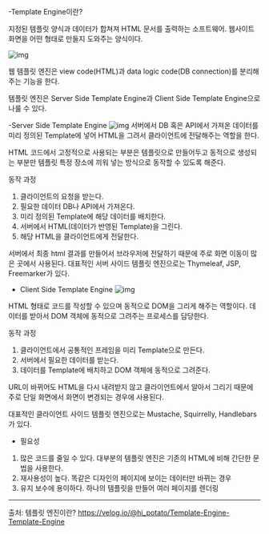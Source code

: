 -Template Engine이란?

지정된 템플릿 양식과 데이터가 합쳐져 HTML 문서를 출력하는 소프트웨어.
웹사이트 화면을 어떤 형태로 만들지 도와주는 양식이다.

![img](https://velog.velcdn.com/images/hi_potato/post/f80ea247-368e-41ee-b5c8-6e1baee7458c/image.png)

웹 템플릿 엔진은 view code(HTML)과 data logic code(DB connection)를 분리해주는 기능을 한다.

템플릿 엔진은 Server Side Template Engine과 Client Side Template Engine으로 나룰 수 있다.


-Server Side Template Engine
![img](https://velog.velcdn.com/images/hi_potato/post/03a0b91f-ff0b-4259-89dc-5060369c658a/image.png)
서버에서 DB 혹은 API에서 가져온 데이터를 미리 정의된 Template에 넣어 HTML을 그려서 클라이언트에 전달해주는 역할을 한다.

HTML 코드에서 고정적으로 사용되는 부분은 템플릿으로 만들어두고 동적으로 생성되는 부분만 템플릿 특정 장소에 끼워 넣는 방식으로 동작할 수 있도록 해준다.

동작 과정
1. 클라이언트의 요청을 받는다.
2. 필요한 데이터 DB나 API에서 가져온다.
3. 미리 정의된 Template에 해당 데이터를 배치한다.
4. 서버에서 HTML(데이터가 반영된 Template)을 그린다.
5. 해당 HTML을 클라이언트에게 전달한다.

서버에서 최종 html 결과를 만들어서 브라우저에 전달하기 때문에 주로 화면 이동이 많은 곳에서 사용된다.
대표적인 서버 사이드 템플릿 엔진으로는 Thymeleaf, JSP, Freemarker가 있다.


- Client Side Template Engine
![img](https://velog.velcdn.com/images/hi_potato/post/1ce0b1f9-1012-41d1-9ecd-81d48fc540b2/image.png)

HTML 형태로 코드를 작성할 수 있으며 동적으로 DOM을 그리게 해주는 역할이다.
데이터를 받아서 DOM 객체에 동적으로 그려주는 프로세스를 담당한다.

동작 과정
1. 클라이언트에서 공통적인 프레임을 미리 Template으로 만든다.
2. 서버에서 필요한 데이터를 받는다.
3. 데이터를 Template에 배치하고 DOM 객체에 동적으로 그려준다.

URL이 바뀌어도 HTML을 다시 내려받지 않고 클라이언트에서 알아서 그리기 때문에 주로 단일 화면에서 화면이 변경되는 경우에 사용된다.

대표적인 클라이언트 사이드 템플릿 엔진으로는 Mustache, Squirrelly, Handlebars가 있다.

- 필요성
1. 많은 코드를 줄일 수 있다.
대부분의 템플릿 엔진은 기존의 HTML에 비해 간단한 문법을 사용한다.
2. 재사용성이 높다. 
똑같은 디자인의 페이지에 보이는 데이터만 바뀌는 경우
3. 유지 보수에 용이하다.
하나의 템플릿을 만들어 여러 페이지를 렌더링

---
출처: 템플릿 엔진이란? https://velog.io/@hi_potato/Template-Engine-Template-Engine


